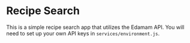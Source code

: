 # Recipe Search

This is a simple recipe search app that utilizes the Edamam API. You will need to set up your own API keys in `services/environment.js`.
